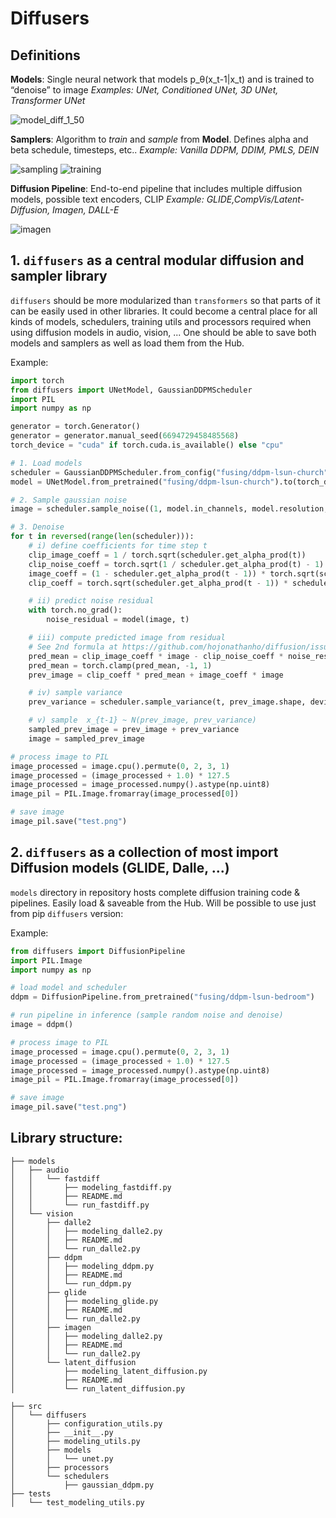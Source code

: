 # Diffusers

## Definitions

**Models**: Single neural network that models p_θ(x_t-1|x_t) and is trained to “denoise” to image
*Examples: UNet, Conditioned UNet, 3D UNet, Transformer UNet*

![model_diff_1_50](https://user-images.githubusercontent.com/23423619/171610307-dab0cd8b-75da-4d4e-9f5a-5922072e2bb5.png)

**Samplers**: Algorithm to *train* and *sample* from **Model**. Defines alpha and beta schedule, timesteps, etc..
*Example: Vanilla DDPM, DDIM, PMLS, DEIN*

![sampling](https://user-images.githubusercontent.com/23423619/171608981-3ad05953-a684-4c82-89f8-62a459147a07.png)
![training](https://user-images.githubusercontent.com/23423619/171608964-b3260cce-e6b4-4841-959d-7d8ba4b8d1b2.png)

**Diffusion Pipeline**: End-to-end pipeline that includes multiple diffusion models, possible text encoders, CLIP
*Example: GLIDE,CompVis/Latent-Diffusion, Imagen, DALL-E*

![imagen](https://user-images.githubusercontent.com/23423619/171609001-c3f2c1c9-f597-4a16-9843-749bf3f9431c.png)

## 1. `diffusers` as a central modular diffusion and sampler library

`diffusers` should be more modularized than `transformers` so that parts of it can be easily used in other libraries.
It could become a central place for all kinds of models, schedulers, training utils and processors required when using diffusion models in audio, vision, ... 
One should be able to save both models and samplers as well as load them from the Hub.

Example:

```python
import torch
from diffusers import UNetModel, GaussianDDPMScheduler
import PIL
import numpy as np

generator = torch.Generator()
generator = generator.manual_seed(6694729458485568)
torch_device = "cuda" if torch.cuda.is_available() else "cpu"

# 1. Load models
scheduler = GaussianDDPMScheduler.from_config("fusing/ddpm-lsun-church")
model = UNetModel.from_pretrained("fusing/ddpm-lsun-church").to(torch_device)

# 2. Sample gaussian noise
image = scheduler.sample_noise((1, model.in_channels, model.resolution, model.resolution), device=torch_device, generator=generator)

# 3. Denoise                                                                                                                                           
for t in reversed(range(len(scheduler))):
    # i) define coefficients for time step t
    clip_image_coeff = 1 / torch.sqrt(scheduler.get_alpha_prod(t))
    clip_noise_coeff = torch.sqrt(1 / scheduler.get_alpha_prod(t) - 1)
    image_coeff = (1 - scheduler.get_alpha_prod(t - 1)) * torch.sqrt(scheduler.get_alpha(t)) / (1 - scheduler.get_alpha_prod(t))
    clip_coeff = torch.sqrt(scheduler.get_alpha_prod(t - 1)) * scheduler.get_beta(t) / (1 - scheduler.get_alpha_prod(t))

    # ii) predict noise residual
    with torch.no_grad():
        noise_residual = model(image, t)

    # iii) compute predicted image from residual
    # See 2nd formula at https://github.com/hojonathanho/diffusion/issues/5#issue-896554416 for comparison
    pred_mean = clip_image_coeff * image - clip_noise_coeff * noise_residual
    pred_mean = torch.clamp(pred_mean, -1, 1)
    prev_image = clip_coeff * pred_mean + image_coeff * image

    # iv) sample variance
    prev_variance = scheduler.sample_variance(t, prev_image.shape, device=torch_device, generator=generator)

    # v) sample  x_{t-1} ~ N(prev_image, prev_variance)
    sampled_prev_image = prev_image + prev_variance
    image = sampled_prev_image

# process image to PIL
image_processed = image.cpu().permute(0, 2, 3, 1)
image_processed = (image_processed + 1.0) * 127.5
image_processed = image_processed.numpy().astype(np.uint8)
image_pil = PIL.Image.fromarray(image_processed[0])

# save image
image_pil.save("test.png")
```

## 2. `diffusers` as a collection of most import Diffusion models (GLIDE, Dalle, ...)
`models` directory in repository hosts complete diffusion training code & pipelines. Easily load & saveable from the Hub. Will be possible to use just from pip `diffusers` version:

Example:

```python
from diffusers import DiffusionPipeline
import PIL.Image
import numpy as np

# load model and scheduler
ddpm = DiffusionPipeline.from_pretrained("fusing/ddpm-lsun-bedroom")

# run pipeline in inference (sample random noise and denoise)
image = ddpm()

# process image to PIL
image_processed = image.cpu().permute(0, 2, 3, 1)
image_processed = (image_processed + 1.0) * 127.5
image_processed = image_processed.numpy().astype(np.uint8)
image_pil = PIL.Image.fromarray(image_processed[0])

# save image
image_pil.save("test.png")
```

## Library structure:

```
├── models
│   ├── audio
│   │   └── fastdiff
│   │       ├── modeling_fastdiff.py
│   │       ├── README.md
│   │       └── run_fastdiff.py
│   └── vision
│       ├── dalle2
│       │   ├── modeling_dalle2.py
│       │   ├── README.md
│       │   └── run_dalle2.py
│       ├── ddpm
│       │   ├── modeling_ddpm.py
│       │   ├── README.md
│       │   └── run_ddpm.py
│       ├── glide
│       │   ├── modeling_glide.py
│       │   ├── README.md
│       │   └── run_dalle2.py
│       ├── imagen
│       │   ├── modeling_dalle2.py
│       │   ├── README.md
│       │   └── run_dalle2.py
│       └── latent_diffusion
│           ├── modeling_latent_diffusion.py
│           ├── README.md
│           └── run_latent_diffusion.py

├── src
│   └── diffusers
│       ├── configuration_utils.py
│       ├── __init__.py
│       ├── modeling_utils.py
│       ├── models
│       │   └── unet.py
│       ├── processors
│       └── schedulers
│           ├── gaussian_ddpm.py
├── tests
│   └── test_modeling_utils.py
```
